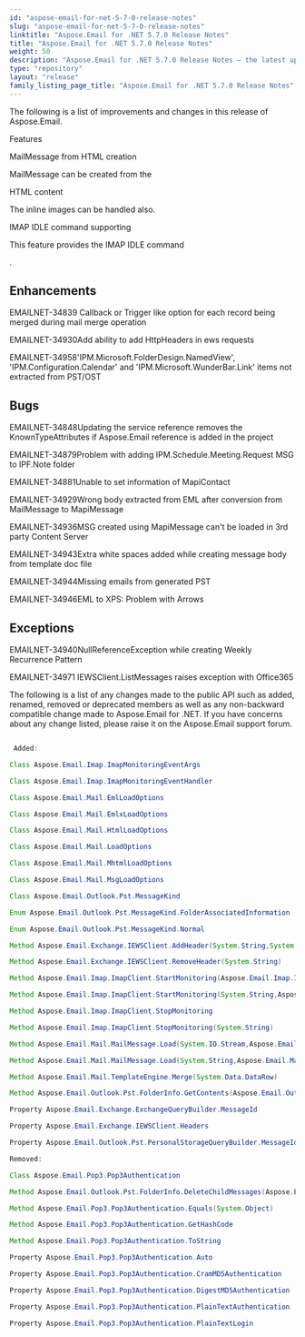 ```yaml
---
id: "aspose-email-for-net-5-7-0-release-notes"
slug: "aspose-email-for-net-5-7-0-release-notes"
linktitle: "Aspose.Email for .NET 5.7.0 Release Notes"
title: "Aspose.Email for .NET 5.7.0 Release Notes"
weight: 50
description: "Aspose.Email for .NET 5.7.0 Release Notes – the latest updates and fixes."
type: "repository"
layout: "release"
family_listing_page_title: "Aspose.Email for .NET 5.7.0 Release Notes"
---
```


The following is a list of improvements and changes in this release of Aspose.Email.

Features

MailMessage from HTML creation

MailMessage can be created from the

HTML content

The inline images can be handled also.

IMAP IDLE command supporting

This feature provides the IMAP IDLE command

.

## **Enhancements**
EMAILNET-34839 Callback or Trigger like option for each record being merged during mail merge operation

EMAILNET-34930Add ability to add HttpHeaders in ews requests

EMAILNET-34958'IPM.Microsoft.FolderDesign.NamedView', 'IPM.Configuration.Calendar' and 'IPM.Microsoft.WunderBar.Link' items not extracted from PST/OST
## **Bugs**
EMAILNET-34848Updating the service reference removes the KnownTypeAttributes if Aspose.Email reference is added in the project

EMAILNET-34879Problem with adding IPM.Schedule.Meeting.Request MSG to IPF.Note folder

EMAILNET-34881Unable to set information of MapiContact

EMAILNET-34929Wrong body extracted from EML after conversion from MailMessage to MapiMessage

EMAILNET-34936MSG created using MapiMessage can't be loaded in 3rd party Content Server

EMAILNET-34943Extra white spaces added while creating message body from template doc file

EMAILNET-34944Missing emails from generated PST

EMAILNET-34946EML to XPS: Problem with Arrows
## **Exceptions**
EMAILNET-34940NullReferenceException while creating Weekly Recurrence Pattern

EMAILNET-34971 IEWSClient.ListMessages raises exception with Office365

The following is a list of any changes made to the public API such as added, renamed, removed or deprecated members as well as any non-backward compatible change made to Aspose.Email for .NET. If you have concerns about any change listed, please raise it on the Aspose.Email support forum.

``` java

 Added:

Class Aspose.Email.Imap.ImapMonitoringEventArgs

Class Aspose.Email.Imap.ImapMonitoringEventHandler

Class Aspose.Email.Mail.EmlLoadOptions

Class Aspose.Email.Mail.EmlxLoadOptions

Class Aspose.Email.Mail.HtmlLoadOptions

Class Aspose.Email.Mail.LoadOptions

Class Aspose.Email.Mail.MhtmlLoadOptions

Class Aspose.Email.Mail.MsgLoadOptions

Class Aspose.Email.Outlook.Pst.MessageKind

Enum Aspose.Email.Outlook.Pst.MessageKind.FolderAssociatedInformation

Enum Aspose.Email.Outlook.Pst.MessageKind.Normal

Method Aspose.Email.Exchange.IEWSClient.AddHeader(System.String,System.String)

Method Aspose.Email.Exchange.IEWSClient.RemoveHeader(System.String)

Method Aspose.Email.Imap.ImapClient.StartMonitoring(Aspose.Email.Imap.ImapMonitoringEventHandler)

Method Aspose.Email.Imap.ImapClient.StartMonitoring(System.String,Aspose.Email.Imap.ImapMonitoringEventHandler)

Method Aspose.Email.Imap.ImapClient.StopMonitoring

Method Aspose.Email.Imap.ImapClient.StopMonitoring(System.String)

Method Aspose.Email.Mail.MailMessage.Load(System.IO.Stream,Aspose.Email.Mail.LoadOptions)

Method Aspose.Email.Mail.MailMessage.Load(System.String,Aspose.Email.Mail.LoadOptions)

Method Aspose.Email.Mail.TemplateEngine.Merge(System.Data.DataRow)

Method Aspose.Email.Outlook.Pst.FolderInfo.GetContents(Aspose.Email.Outlook.Pst.MessageKind)

Property Aspose.Email.Exchange.ExchangeQueryBuilder.MessageId

Property Aspose.Email.Exchange.IEWSClient.Headers

Property Aspose.Email.Outlook.Pst.PersonalStorageQueryBuilder.MessageId

Removed:

Class Aspose.Email.Pop3.Pop3Authentication

Method Aspose.Email.Outlook.Pst.FolderInfo.DeleteChildMessages(Aspose.Email.Outlook.Pst.MessageInfoCollection)

Method Aspose.Email.Pop3.Pop3Authentication.Equals(System.Object)

Method Aspose.Email.Pop3.Pop3Authentication.GetHashCode

Method Aspose.Email.Pop3.Pop3Authentication.ToString

Property Aspose.Email.Pop3.Pop3Authentication.Auto

Property Aspose.Email.Pop3.Pop3Authentication.CramMD5Authentication

Property Aspose.Email.Pop3.Pop3Authentication.DigestMD5Authentication

Property Aspose.Email.Pop3.Pop3Authentication.PlainTextAuthentication

Property Aspose.Email.Pop3.Pop3Authentication.PlainTextLogin

```

